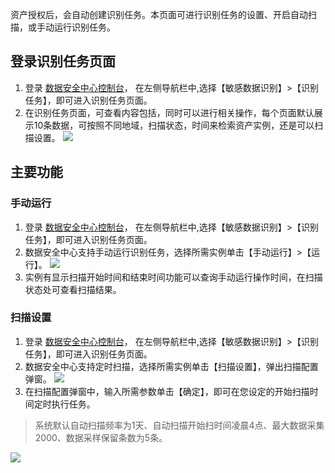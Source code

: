 资产授权后，会自动创建识别任务。本页面可进行识别任务的设置、开启自动扫描，或手动运行识别任务。

## 登录识别任务页面
1. 登录 [数据安全中心控制台](https://console.cloud.tencent.com/dsgc/overview)，	在左侧导航栏中,选择【敏感数据识别】>【识别任务】，即可进入识别任务页面。
2. 在识别任务页面，可查看内容包括，同时可以进行相关操作，每个页面默认展示10条数据，可按照不同地域，扫描状态，时间来检索资产实例，还是可以扫描设置。
![](https://main.qcloudimg.com/raw/344b8ea5b420ce2e9e6b62213531c2b2.png)

##  主要功能
### 手动运行
1. 登录 [数据安全中心控制台](https://console.cloud.tencent.com/dsgc/overview)，	在左侧导航栏中,选择【敏感数据识别】>【识别任务】，即可进入识别任务页面。
2. 数据安全中心支持手动运行识别任务，选择所需实例单击【手动运行】>【运行】。
![](https://main.qcloudimg.com/raw/a79633af57bbddc110451b44a3354c9c.png)
3. 实例有显示扫描开始时间和结束时间功能可以查询手动运行操作时间，在扫描状态处可查看扫描结果。

### 扫描设置
1. 登录 [数据安全中心控制台](https://console.cloud.tencent.com/dsgc/overview)，	在左侧导航栏中,选择【敏感数据识别】>【识别任务】，即可进入识别任务页面。
2. 数据安全中心支持定时扫描，选择所需实例单击【扫描设置】，弹出扫描配置弹窗。
![](https://main.qcloudimg.com/raw/a3870e663debdf99e1775b43c2f7ba17.png)
3. 在扫描配置弹窗中，输入所需参数单击【确定】，即可在您设定的开始扫描时间定时执行任务。
>系统默认自动扫描频率为1天、自动扫描开始扫时间凌晨4点、最大数据采集2000、数据采样保留条数为5条。

![](https://main.qcloudimg.com/raw/f4794ccbccb5d89372a5f0f637de0dcf.png)

   
